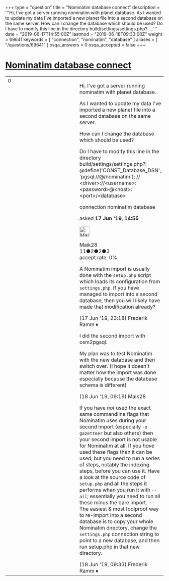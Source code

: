 +++
type = "question"
title = "Nominatim database connect"
description = '''Hi, I&#x27;ve got a server running nominatim with planet database.  As I wanted to update my data I&#x27;ve imported a new planet file into a second database on the same server.  How can I change the database which should be used?  Do I have to modify this line in the directory build/settings/settings.php?:  ...'''
date = "2019-06-17T14:55:00Z"
lastmod = "2019-06-18T09:33:00Z"
weight = 69641
keywords = [ "connection", "nominatim", "database" ]
aliases = [ "/questions/69641" ]
osqa_answers = 0
osqa_accepted = false
+++

<div class="headNormal">

# [Nominatim database connect](/questions/69641/nominatim-database-connect)

</div>

<div id="main-body">

<div id="askform">

<table id="question-table" style="width:100%;">
<colgroup>
<col style="width: 50%" />
<col style="width: 50%" />
</colgroup>
<tbody>
<tr>
<td style="width: 30px; vertical-align: top"><div class="vote-buttons">
<span id="post-69641-upvote" class="ajax-command post-vote up" rel="nofollow" title="I like this post (click again to cancel)"> </span>
<div id="post-69641-score" class="post-score" title="current number of votes">
0
</div>
<span id="post-69641-downvote" class="ajax-command post-vote down" rel="nofollow" title="I dont like this post (click again to cancel)"> </span> <span id="favorite-mark" class="ajax-command favorite-mark" rel="nofollow" title="mark/unmark this question as favorite (click again to cancel)"> </span>
<div id="favorite-count" class="favorite-count">
&#10;</div>
</div></td>
<td><div id="item-right">
<div class="question-body">
<p>Hi, I've got a server running nominatim with planet database.</p>
<p>As I wanted to update my data I've imported a new planet file into a second database on the same server.</p>
<p>How can I change the database which should be used?</p>
<p>Do I have to modify this line in the directory build/settings/settings.php?: @define('CONST_Database_DSN', 'pgsql://@/nominatim'); // &lt;driver&gt;://&lt;username&gt;:&lt;password&gt;@&lt;host&gt;:&lt;port&gt;/&lt;database&gt;</p>
</div>
<div id="question-tags" class="tags-container tags">
<span class="post-tag tag-link-connection" rel="tag" title="see questions tagged &#39;connection&#39;">connection</span> <span class="post-tag tag-link-nominatim" rel="tag" title="see questions tagged &#39;nominatim&#39;">nominatim</span> <span class="post-tag tag-link-database" rel="tag" title="see questions tagged &#39;database&#39;">database</span>
</div>
<div id="question-controls" class="post-controls">
&#10;</div>
<div class="post-update-info-container">
<div class="post-update-info post-update-info-user">
<p>asked <strong>17 Jun '19, 14:55</strong></p>
<img src="https://secure.gravatar.com/avatar/da2d9bb236eceb1795d2818fb69862e1?s=32&amp;d=identicon&amp;r=g" class="gravatar" width="32" height="32" alt="Maik28&#39;s gravatar image" />
<p><span>Maik28</span><br />
<span class="score" title="11 reputation points">11</span><span title="2 badges"><span class="badge1">●</span><span class="badgecount">2</span></span><span title="2 badges"><span class="silver">●</span><span class="badgecount">2</span></span><span title="3 badges"><span class="bronze">●</span><span class="badgecount">3</span></span><br />
<span class="accept_rate" title="Rate of the user&#39;s accepted answers">accept rate:</span> <span title="Maik28 has no accepted answers">0%</span></p>
</div>
</div>
<div id="comments-container-69641" class="comments-container">
<span id="69644"></span>
<div id="comment-69644" class="comment">
<div id="post-69644-score" class="comment-score">
&#10;</div>
<div class="comment-text">
<p>A Nominatim import is usually done with the <code>setup.php</code> script which loads its configuration from <code>settings.php</code>. If you have managed to import into a second database, then you will likely have made that modification already?</p>
</div>
<div id="comment-69644-info" class="comment-info">
<span class="comment-age">(17 Jun '19, 23:18)</span> <span class="comment-user userinfo">Frederik Ramm ♦</span>
</div>
</div>
<span id="69645"></span>
<div id="comment-69645" class="comment">
<div id="post-69645-score" class="comment-score">
&#10;</div>
<div class="comment-text">
<p>I did the second import with osm2pgsql.</p>
<p>My plan was to test Nominatim with the new database and then switch over. (I hope it doesn't matter how the import was done especially because the database schema is different)</p>
</div>
<div id="comment-69645-info" class="comment-info">
<span class="comment-age">(18 Jun '19, 09:19)</span> <span class="comment-user userinfo">Maik28</span>
</div>
</div>
<span id="69648"></span>
<div id="comment-69648" class="comment">
<div id="post-69648-score" class="comment-score">
&#10;</div>
<div class="comment-text">
<p>If you have <em>not</em> used the exact same commandline flags that Nominatim uses during your second import (especially <code>-o gazetteer</code> but also others) then your second import is not usable for Nominatim at all. If you <em>have</em> used these flags then it can be used, but you need to run a series of steps, notably the indexing steps, before you can use it. Have a look at the source code of <code>setup.php</code> and all the steps it performs when you run it with <code>--all</code>; essentially you need to run all these minus the bare import. -- The easiest &amp; most foolproof way to re-import into a second database is to copy your whole Nominatim directory, change the <code>settings.php</code> connection string to point to a new database, and then run setup.php in that new directory.</p>
</div>
<div id="comment-69648-info" class="comment-info">
<span class="comment-age">(18 Jun '19, 09:33)</span> <span class="comment-user userinfo">Frederik Ramm ♦</span>
</div>
</div>
</div>
<div id="comment-tools-69641" class="comment-tools">
&#10;</div>
<div class="clear">
&#10;</div>
<div id="comment-69641-form-container" class="comment-form-container">
&#10;</div>
<div class="clear">
&#10;</div>
</div></td>
</tr>
</tbody>
</table>

</div>

</div>

